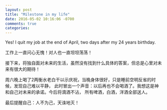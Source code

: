 ```yaml
---
layout: post
title: "Milestone in my life"
date: 2016-05-02 10:16:06 -0700
comments: true
categories: 
---
```

Yes! I quit my job at the end of April, two days after my 24 years birthday.  

工作上一直问心无愧！对人也一直坦坦荡荡！  

接下来，将独自面对未来的生活，虽然没有找到什么具体的答案，但总是心里对未来有很大的期待！  

周六晚上喝了2两衡水老白干以示庆祝，当晚身体很好，只是睡前空明反省的时候，发现自己难以平静，
此时冒出一个声音：以后再也不会喝酒了。我想这是神和自己对未来的承诺。今后将滴酒不沾，
所有啤酒，白酒，洋酒全部送人。  

最后提醒自己：人不为己，天诛地灭！  

